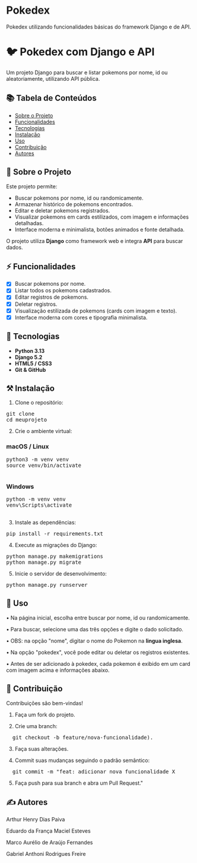# Pokedex
Pokedex utilizando funcionalidades básicas do framework Django e de API. 

# 🐦 Pokedex com Django e API
Um projeto Django para buscar e listar pokemons por nome, id ou aleatoriamente, utilizando API pública.

## 📚 Tabela de Conteúdos

- [Sobre o Projeto](#sobre-o-projeto)
- [Funcionalidades](#funcionalidades)
- [Tecnologias](#tecnologias)
- [Instalação](#instalacao)
- [Uso](#uso)
- [Contribuição](#contribuicao)
- [Autores](#autores)

## 🧮 Sobre o Projeto

Este projeto permite:

- Buscar pokemons por nome, id ou randomicamente.
- Armazenar histórico de pokemons encontrados.
- Editar e deletar pokemons registrados.
- Visualizar pokemons em cards estilizados, com imagem e informações detalhadas.
- Interface moderna e minimalista, botões animados e fonte detalhada.

O projeto utiliza **Django** como framework web e integra **API** para buscar dados.

## ⚡ Funcionalidades

- [x] Buscar pokemons por nome.
- [x] Listar todos os pokemons cadastrados.
- [x] Editar registros de pokemons.
- [x] Deletar registros.
- [x] Visualização estilizada de pokemons (cards com imagem e texto).
- [x] Interface moderna com cores e tipografia minimalista.

## 🚀 Tecnologias

- **Python 3.13**  
- **Django 5.2**  
- **HTML5 / CSS3**   
- **Git & GitHub**  

## ⚒️ Instalação

1. Clone o repositório:
<pre>
git clone <url-do-repositorio>
cd meuprojeto
</pre>

2. Crie o ambiente virtual:

  ### macOS / Linux
  <pre>
python3 -m venv venv
source venv/bin/activate
  </pre>
  ### Windows
  <pre>
python -m venv venv
venv\Scripts\activate
  </pre>

3. Instale as dependências:
<pre>
pip install -r requirements.txt
</pre>
4. Execute as migrações do Django:
<pre>
python manage.py makemigrations
python manage.py migrate
</pre>
5. Inicie o servidor de desenvolvimento:
<pre>
python manage.py runserver
</pre>

## 🧰 Uso

•	Na página inicial, escolha entre buscar por nome, id ou randomicamente.

•	Para buscar, selecione uma das três opções e digite o dado solicitado.

•	OBS: na opção "nome", digitar o nome do Pokemon na <b>lingua inglesa</b>.

•	Na opção "pokedex", você pode editar ou deletar os registros 
existentes.

•	Antes de ser adicionado à pokedex, cada pokemon é exibido em um card com imagem acima e informações abaixo.

## 🥂 Contribuição

Contribuições são bem-vindas!
	
 1.	Faça um fork do projeto.
	
 2.	Crie uma branch:
  <pre>
  git checkout -b feature/nova-funcionalidade).
</pre>
 
 3.	Faça suas alterações.
	
 4.	Commit suas mudanças seguindo o padrão semântico:
<pre>
  git commit -m "feat: adicionar nova funcionalidade X
</pre> 
5. Faça push para sua branch e abra um Pull Request."

## ✍️ Autores

Arthur Henry Dias Paiva

Eduardo da França Maciel Esteves

Marco Aurélio de Araújo Fernandes

Gabriel Anthoni Rodrigues Freire

